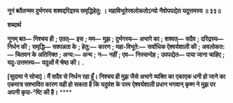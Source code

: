 **नूनं बतैतन्मम दुर्भगस्य** **शश्वद्दरिद्रस्य समृद्धिहेतु: ।** **महाविभूतेरवलोकतोऽन्यो** **नैवोपपद्येत यदूत्तमस्य ॥ ३३॥** 

**शब्दार्थ** 

**नूनम् बत—** **निश्चय ही** **; एतत्—** **इस** **; मम—** **मुझ** **; दुर्भगस्य—** **अभागे का** **; शश्वत्—** **सदैव** **; दरिद्रस्य—** **निर्धन की** **; समृद्धि—** **सश्पन्नता के** **; हेतु:—** **कारण** **; महा-विभूते:—** **सर्वाधिक ऐश्वर्यशाली की** **; अवलोकत:—** **चितवन के अतिरिक्त** **; अन्य:—** **अन्य** **;** **न—** **नहीं** **; एव—** **निस्सन्देह** **; उपपद्येत—** **पाया जाना चाहिए** **; यदु-उत्तमस्य—** **यदुओं में श्रेष्ठ की।** **.** 

**[सुदामा ने सोचा] : मैं सदैव से निर्धन रहा हूँ। निश्चय ही मुझ जैसे अभागे व्यक्ति का** **एकाएक धनी हो जाने का एकमात्र सश्भावित कारण यही हो सकता है कि यदुवंश के परम** **ऐश्वर्यशाली प्रधान भगवान् कृष्ण ने मुझ पर अपनी कृपा-²ष्टि की है।** **** 